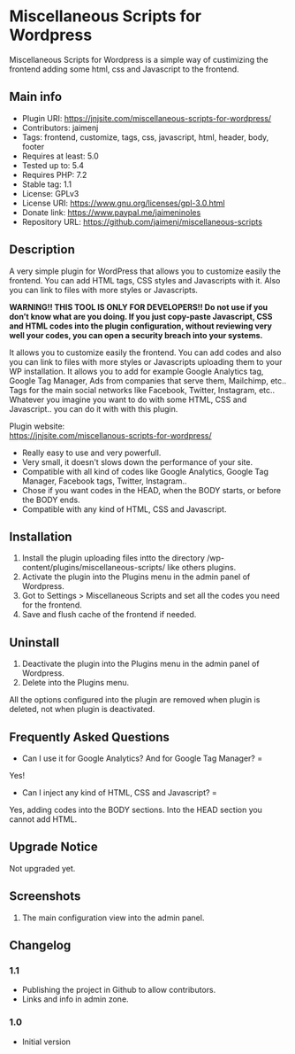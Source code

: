 # Miscellaneous Scripts for Wordpress 

Miscellaneous Scripts for Wordpress is a simple way of custimizing the frontend adding some html, css and Javascript to the frontend.

## Main info

* Plugin URI: https://jnjsite.com/miscellaneous-scripts-for-wordpress/
* Contributors: jaimenj
* Tags: frontend, customize, tags, css, javascript, html, header, body, footer
* Requires at least: 5.0
* Tested up to: 5.4
* Requires PHP: 7.2
* Stable tag: 1.1
* License: GPLv3
* License URI: https://www.gnu.org/licenses/gpl-3.0.html
* Donate link: https://www.paypal.me/jaimeninoles
* Repository URL: https://github.com/jaimenj/miscellaneous-scripts

## Description

A very simple plugin for WordPress that allows you to customize easily the frontend. You can add HTML tags, CSS styles and Javascripts with it. Also you can link to files with more styles or Javascripts.

**WARNING!! THIS TOOL IS ONLY FOR DEVELOPERS!! Do not use if you don’t know what are you doing. If you just copy-paste Javascript, CSS and HTML codes into the plugin configuration, without reviewing very well your codes, you can open a security breach into your systems.**

It allows you to customize easily the frontend. You can add codes and also you can link to files with more styles or Javascripts uploading them to your WP installation. It allows you to add for example Google Analytics tag, Google Tag Manager, Ads from companies that serve them, Mailchimp, etc.. Tags for the main social networks like Facebook, Twitter, Instagram, etc.. Whatever you imagine you want to do with some HTML, CSS and Javascript.. you can do it with with this plugin.

Plugin website: \
<a href="https://jnjsite.com/miscellanous-scripts-for-wordpress/">https://jnjsite.com/miscellanous-scripts-for-wordpress/</a>

* Really easy to use and very powerfull.
* Very small, it doesn't slows down the performance of your site.
* Compatible with all kind of codes like Google Analytics, Google Tag Manager, Facebook tags, Twitter, Instagram..
* Chose if you want codes in the HEAD, when the BODY starts, or before the BODY ends.
* Compatible with any kind of HTML, CSS and Javascript.

## Installation

1. Install the plugin uploading files intto the directory /wp-content/plugins/miscellaneous-scripts/ like others plugins.
2. Activate the plugin into the Plugins menu in the admin panel of Wordpress.
3. Got to Settings > Miscellaneous Scripts and set all the codes you need for the frontend.
4. Save and flush cache of the frontend if needed.

## Uninstall

1. Deactivate the plugin into the Plugins menu in the admin panel of Wordpress.
2. Delete into the Plugins menu.

All the options configured into the plugin are removed when plugin is deleted, not when plugin is deactivated.

## Frequently Asked Questions

* Can I use it for Google Analytics? And for Google Tag Manager? =

Yes!

* Can I inject any kind of HTML, CSS and Javascript? =

Yes, adding codes into the BODY sections. Into the HEAD section you cannot add HTML.

## Upgrade Notice

Not upgraded yet.

## Screenshots

1. The main configuration view into the admin panel.

## Changelog

### 1.1
* Publishing the project in Github to allow contributors.
* Links and info in admin zone.

### 1.0
* Initial version
